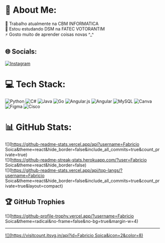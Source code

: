 # 💫 About Me:
🔭 Trabalho atualmente na CBM INFORMATICA<br>🌱 Estou estudando DSM na FATEC VOTORANTIM<br>⚡ Gosto muito de aprender coisas novas ^_^


## 🌐 Socials:
[![Instagram](https://img.shields.io/badge/Instagram-%23E4405F.svg?logo=Instagram&logoColor=white)](https://instagram.com/fabricio_soica) 

# 💻 Tech Stack:
![Python](https://img.shields.io/badge/python-3670A0?style=for-the-badge&logo=python&logoColor=ffdd54) ![C#](https://img.shields.io/badge/c%23-%23239120.svg?style=for-the-badge&logo=csharp&logoColor=white) ![Java](https://img.shields.io/badge/java-%23ED8B00.svg?style=for-the-badge&logo=openjdk&logoColor=white) ![Go](https://img.shields.io/badge/go-%2300ADD8.svg?style=for-the-badge&logo=go&logoColor=white) ![Angular.js](https://img.shields.io/badge/angular.js-%23E23237.svg?style=for-the-badge&logo=angularjs&logoColor=white) ![Angular](https://img.shields.io/badge/angular-%23DD0031.svg?style=for-the-badge&logo=angular&logoColor=white) ![MySQL](https://img.shields.io/badge/mysql-%2300000f.svg?style=for-the-badge&logo=mysql&logoColor=white) ![Canva](https://img.shields.io/badge/Canva-%2300C4CC.svg?style=for-the-badge&logo=Canva&logoColor=white) ![Figma](https://img.shields.io/badge/figma-%23F24E1E.svg?style=for-the-badge&logo=figma&logoColor=white) ![Cisco](https://img.shields.io/badge/cisco-%23049fd9.svg?style=for-the-badge&logo=cisco&logoColor=black)
# 📊 GitHub Stats:
![](https://github-readme-stats.vercel.app/api?username=Fabricio Soica&theme=react&hide_border=false&include_all_commits=true&count_private=true)<br/>
![](https://github-readme-streak-stats.herokuapp.com/?user=Fabricio Soica&theme=react&hide_border=false)<br/>
![](https://github-readme-stats.vercel.app/api/top-langs/?username=Fabricio Soica&theme=react&hide_border=false&include_all_commits=true&count_private=true&layout=compact)

## 🏆 GitHub Trophies
![](https://github-profile-trophy.vercel.app/?username=Fabricio Soica&theme=radical&no-frame=false&no-bg=true&margin-w=4)

---
[![](https://visitcount.itsvg.in/api?id=Fabricio Soica&icon=2&color=8)](https://visitcount.itsvg.in)

<!-- Proudly created with GPRM ( https://gprm.itsvg.in ) -->
